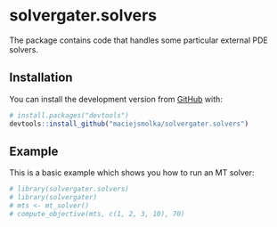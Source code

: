 
<!-- README.md is generated from README.Rmd. Please edit that file -->

# solvergater.solvers

<!-- badges: start -->

<!-- badges: end -->

The package contains code that handles some particular external PDE
solvers.

## Installation

You can install the development version from
[GitHub](https://github.com/) with:

``` r
# install.packages("devtools")
devtools::install_github("maciejsmolka/solvergater.solvers")
```

## Example

This is a basic example which shows you how to run an MT solver:

``` r
# library(solvergater.solvers)
# library(solvergater)
# mts <- mt_solver()
# compute_objective(mts, c(1, 2, 3, 10), 70)
```
